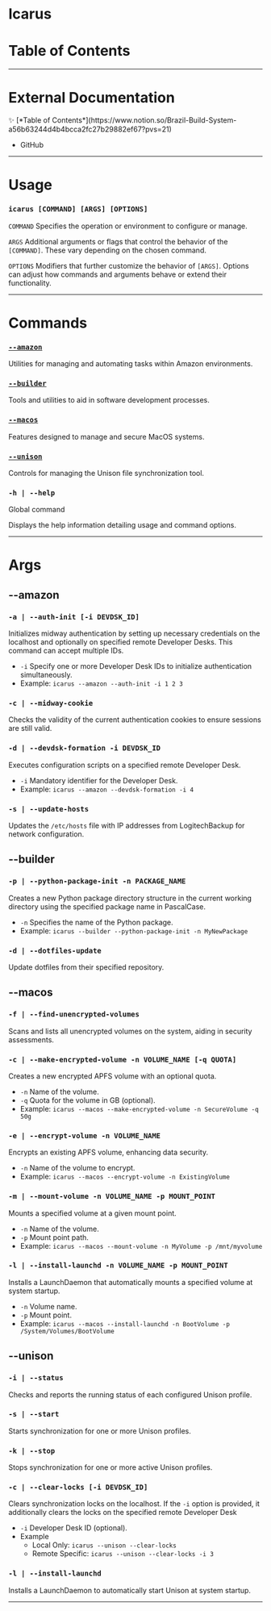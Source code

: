 # Icarus

# Table of Contents

---

# External Documentation

<aside>
✨ [*Table of Contents*](https://www.notion.so/Brazil-Build-System-a56b63244d4b4bcca2fc27b29882ef67?pvs=21)

</aside>

- GitHub

---

# Usage

### `icarus [COMMAND] [ARGS] [OPTIONS]`

`COMMAND` Specifies the operation or environment to configure or manage.

`ARGS` Additional arguments or flags that control the behavior of the `[COMMAND]`. These vary depending on the chosen command.

`OPTIONS` Modifiers that further customize the behavior of `[ARGS]`. Options can adjust how commands and arguments behave or extend their functionality.

---

# Commands

### [`--amazon`](https://www.notion.so/Icarus-24e98d7e372b4c6b831d5b3de0b663f1?pvs=21)

Utilities for managing and automating tasks within Amazon environments.

### [`--builder`](https://www.notion.so/Icarus-24e98d7e372b4c6b831d5b3de0b663f1?pvs=21)

Tools and utilities to aid in software development processes.

### [`--macos`](https://www.notion.so/Icarus-24e98d7e372b4c6b831d5b3de0b663f1?pvs=21)

Features designed to manage and secure MacOS systems.

### [`--unison`](https://www.notion.so/Icarus-24e98d7e372b4c6b831d5b3de0b663f1?pvs=21)

Controls for managing the Unison file synchronization tool.

### `-h | --help`

Global command

Displays the help information detailing usage and command options.

---

# Args

## --amazon

### `-a | --auth-init [-i DEVDSK_ID]`

Initializes midway authentication by setting up necessary credentials on the localhost and optionally on specified remote Developer Desks. This command can accept multiple IDs.

- `-i` Specify one or more Developer Desk IDs to initialize authentication simultaneously.
- Example: `icarus --amazon --auth-init -i 1 2 3`

### `-c | --midway-cookie`

Checks the validity of the current authentication cookies to ensure sessions are still valid.

### `-d | --devdsk-formation -i DEVDSK_ID`

Executes configuration scripts on a specified remote Developer Desk.

- `-i` Mandatory identifier for the Developer Desk.
- Example: `icarus --amazon --devdsk-formation -i 4`

### `-s | --update-hosts`

Updates the `/etc/hosts` file with IP addresses from LogitechBackup for network configuration.

## --builder

### `-p | --python-package-init -n PACKAGE_NAME`

Creates a new Python package directory structure in the current working directory using the specified package name in PascalCase.

- `-n` Specifies the name of the Python package.
- Example: `icarus --builder --python-package-init -n MyNewPackage`

### `-d | --dotfiles-update`

Update dotfiles from their specified repository.

## --macos

### `-f | --find-unencrypted-volumes`

Scans and lists all unencrypted volumes on the system, aiding in security assessments.

### `-c | --make-encrypted-volume -n VOLUME_NAME [-q QUOTA]`

Creates a new encrypted APFS volume with an optional quota.

- `-n` Name of the volume.
- `-q` Quota for the volume in GB (optional).
- Example: `icarus --macos --make-encrypted-volume -n SecureVolume -q 50g`

### `-e | --encrypt-volume -n VOLUME_NAME`

Encrypts an existing APFS volume, enhancing data security.

- `-n` Name of the volume to encrypt.
- Example: `icarus --macos --encrypt-volume -n ExistingVolume`

### `-m | --mount-volume -n VOLUME_NAME -p MOUNT_POINT`

Mounts a specified volume at a given mount point.

- `-n` Name of the volume.
- `-p` Mount point path.
- Example: `icarus --macos --mount-volume -n MyVolume -p /mnt/myvolume`

### `-l | --install-launchd -n VOLUME_NAME -p MOUNT_POINT`

Installs a LaunchDaemon that automatically mounts a specified volume at system startup.

- `-n` Volume name.
- `-p` Mount point.
- Example: `icarus --macos --install-launchd -n BootVolume -p /System/Volumes/BootVolume`

## --unison

### `-i | --status`

Checks and reports the running status of each configured Unison profile.

### `-s | --start`

Starts synchronization for one or more Unison profiles.

### `-k | --stop`

Stops synchronization for one or more active Unison profiles.

### `-c | --clear-locks [-i DEVDSK_ID]`

Clears synchronization locks on the localhost. If the `-i` option is provided, it additionally clears the locks on the specified remote Developer Desk

- `-i` Developer Desk ID (optional).
- Example
    - Local Only: `icarus --unison --clear-locks`
    - Remote Specific: `icarus --unison --clear-locks -i 3`

### `-l | --install-launchd`

Installs a LaunchDaemon to automatically start Unison at system startup.

---
